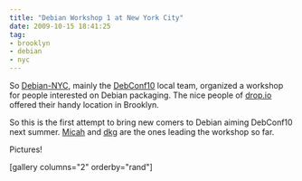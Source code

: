 ```yaml
---
title: "Debian Workshop 1 at New York City"
date: 2009-10-15 18:41:25
tag:
- brooklyn
- debian
- nyc
---
```

So <a href="http://wiki.debian.org/DebianNYC">Debian-NYC</a>, mainly the <a href="http://debconf10.debconf.org/">DebConf10</a> local team, organized a workshop for people interested on Debian packaging. The nice people of <a href="http://drop.io">drop.io</a> offered their handy location in Brooklyn.

So this is the first attempt to bring new comers to Debian aiming DebConf10 next summer. <a href="http://riseup.net">Micah</a> and <a href="http://fifthhorseman.net/">dkg</a> are the ones leading the workshop so far.

Pictures!

[gallery columns="2" orderby="rand"]